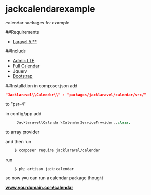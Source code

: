 # jackcalendarexample
calendar packages for example

##Requirements
* [Laravel 5.**](https://laravel.com/docs/5.2)

##Include
* [Admin LTE](https://almsaeedstudio.com/preview)
* [Full Calendar](http://fullcalendar.io/)
* [Jquery](http://jquery.com/)
* [Bootstrap](http://getbootstrap.com/)

##Installation
  in composer.json add
  ```json
  "Jacklaravel\\Calendar\\" : "packages/jacklaravel/calendar/src/"
  ``` 
  to "psr-4"
  
  in config/app add 
   ```php
        Jacklaravel\Calendar\CalendarServiceProvider::class,
   ```
   to array provider
  
  and then run 
  ```bash
      $ composer require jacklaravel/calendar
  ```
  
  run
  
  ```bash
      $ php artisan jack:calendar
  ```
  
  so now you can run a calendar package thought
  
  <b>www.yourdomain.com\calendar</b>


